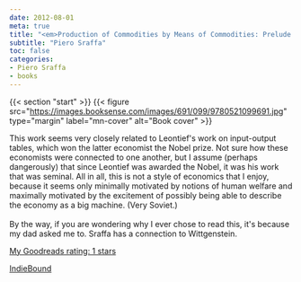 ```yaml
---
date: 2012-08-01
meta: true
title: "<em>Production of Commodities by Means of Commodities: Prelude to a Critique of Economic Theory</em>"
subtitle: "Piero Sraffa"
toc: false
categories:
- Piero Sraffa
- books
---
```


{{< section "start" >}}
{{< figure src="https://images.booksense.com/images/691/099/9780521099691.jpg" type="margin" label="mn-cover" alt="Book cover" >}}

This work seems very closely related to Leontief's work on input-output tables, which won the latter economist the Nobel prize. Not sure how these economists were connected to one another, but I assume (perhaps dangerously) that since Leontief was awarded the Nobel, it was his work that was seminal. All in all, this is not a style of economics that I enjoy, because it seems only minimally motivated by notions of human welfare and maximally motivated by the excitement of possibly being able to describe the economy as a big machine. (Very Soviet.)<br /><br />By the way, if you are wondering why I ever chose to read this, it's because my dad asked me to. Sraffa has a connection to Wittgenstein.

[My Goodreads rating: 1 stars](https://www.goodreads.com/review/show/351706606)  

[IndieBound](https://www.indiebound.org/book/9780521099691)
